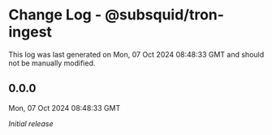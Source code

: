 # Change Log - @subsquid/tron-ingest

This log was last generated on Mon, 07 Oct 2024 08:48:33 GMT and should not be manually modified.

## 0.0.0
Mon, 07 Oct 2024 08:48:33 GMT

_Initial release_

